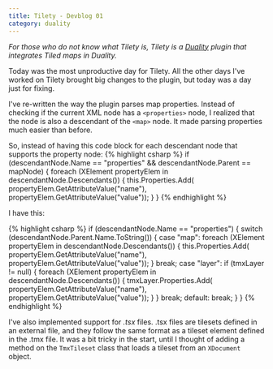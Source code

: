 ```yaml
---
title: Tilety - Devblog 01
category: duality
---
```


*For those who do not know what Tilety is, Tilety is a [Duality](http://duality.adamslair.net/) plugin that integrates Tiled maps in Duality.*

Today was the most unproductive day for Tilety. All the other days I've worked on Tilety brought big changes to the plugin, but today was a day just for fixing.

I've re-written the way the plugin parses map properties. Instead of checking if the current XML node has a `<properties>` node, I realized that the node is also a descendant of the `<map>` node. It made parsing properties much easier than before. 

So, instead of having this code block for each descendant node that supports the property node:
{% highlight csharp %}
if (descendantNode.Name == "properties" && descendantNode.Parent == mapNode)
{
	foreach (XElement propertyElem in descendantNode.Descendants())
	{
		this.Properties.Add(
		propertyElem.GetAttributeValue("name"), 
		propertyElem.GetAttributeValue("value"));
	}
}
{% endhighlight %}

I have this:

{% highlight csharp %}
if (descendantNode.Name == "properties")
{
	switch (descendantNode.Parent.Name.ToString())
	{
		case "map":
			foreach (XElement propertyElem in descendantNode.Descendants())
			{
				this.Properties.Add(
				propertyElem.GetAttributeValue("name"), 
				propertyElem.GetAttributeValue("value"));
			}
			break;
		case "layer":
			if (tmxLayer != null)
			{
				foreach (XElement propertyElem in descendantNode.Descendants())
				{
					tmxLayer.Properties.Add(
					propertyElem.GetAttributeValue("name"), 
					propertyElem.GetAttributeValue("value"));
				}
			}
			break;
		default:
			break;
	}
}
{% endhighlight %}

I've also implemented support for *.tsx* files. .tsx files are tilesets defined in an external file, and they follow the same format as a tileset element defined in the .tmx file. It was a bit tricky in the start, until I thought of adding a method on the `TmxTileset` class that loads a tileset from an `XDocument` object.


